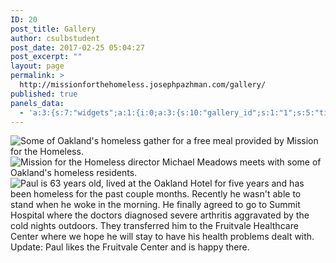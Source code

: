 ```yaml
---
ID: 20
post_title: Gallery
author: csulbstudent
post_date: 2017-02-25 05:04:27
post_excerpt: ""
layout: page
permalink: >
  http://missionforthehomeless.josephpazhman.com/gallery/
published: true
panels_data:
  - 'a:3:{s:7:"widgets";a:1:{i:0;a:3:{s:10:"gallery_id";s:1:"1";s:5:"title";s:0:"";s:11:"panels_info";a:6:{s:5:"class";s:18:"Gallery_Img_Widget";s:4:"grid";i:0;s:4:"cell";i:0;s:2:"id";i:0;s:9:"widget_id";s:36:"a5ce39cf-3d34-4631-9ea0-285a1626a356";s:5:"style";a:2:{s:27:"background_image_attachment";b:0;s:18:"background_display";s:4:"tile";}}}}s:5:"grids";a:1:{i:0;a:2:{s:5:"cells";i:1;s:5:"style";a:0:{}}}s:10:"grid_cells";a:1:{i:0;a:2:{s:4:"grid";i:0;s:6:"weight";i:1;}}}'
---
```

<p><img class="attachment-medium size-medium" title="" src="https://i1.wp.com/missionforthehomeless.josephpazhman.com/wp-content/uploads/2017/03/DonateBanner.jpg?resize=300%2C200" sizes="(max-width: 300px) 100vw, 300px" srcset="https://i1.wp.com/missionforthehomeless.josephpazhman.com/wp-content/uploads/2017/03/DonateBanner.jpg?resize=300%2C200 300w, https://i1.wp.com/missionforthehomeless.josephpazhman.com/wp-content/uploads/2017/03/DonateBanner.jpg?resize=272%2C182 272w, https://i1.wp.com/missionforthehomeless.josephpazhman.com/wp-content/uploads/2017/03/DonateBanner.jpg?w=720 720w" alt="Some of Oakland's homeless gather for a free meal provided by Mission for the Homeless." data-recalc-dims="1"><img class="attachment-medium size-medium" title="" src="https://i0.wp.com/missionforthehomeless.josephpazhman.com/wp-content/uploads/2017/02/ContactBanner.jpg?resize=300%2C196" sizes="(max-width: 300px) 100vw, 300px" srcset="https://i0.wp.com/missionforthehomeless.josephpazhman.com/wp-content/uploads/2017/02/ContactBanner.jpg?resize=300%2C196 300w, https://i0.wp.com/missionforthehomeless.josephpazhman.com/wp-content/uploads/2017/02/ContactBanner.jpg?resize=768%2C502 768w, https://i0.wp.com/missionforthehomeless.josephpazhman.com/wp-content/uploads/2017/02/ContactBanner.jpg?w=1024 1024w" alt="Mission for the Homeless director Michael Meadows meets with some of Oakland's homeless residents." data-recalc-dims="1"><img class="attachment-medium size-medium" title="" src="https://i0.wp.com/missionforthehomeless.josephpazhman.com/wp-content/uploads/2017/02/Paul.jpg?resize=275%2C300" sizes="(max-width: 275px) 100vw, 275px" srcset="https://i0.wp.com/missionforthehomeless.josephpazhman.com/wp-content/uploads/2017/02/Paul.jpg?resize=275%2C300 275w, https://i0.wp.com/missionforthehomeless.josephpazhman.com/wp-content/uploads/2017/02/Paul.jpg?w=720 720w" alt="Paul is 63 years old, lived at the Oakland Hotel for five years and has been homeless for the past couple months. Recently he wasn't able to stand when he woke in the morning. He finally agreed to go to Summit Hospital where the doctors diagnosed severe arthritis aggravated by the cold nights outdoors. They transferred him to the Fruitvale Healthcare Center where we hope he will stay to have his health problems dealt with. Update: Paul likes the Fruitvale Center and is happy there." data-recalc-dims="1"><img class="attachment-medium size-medium" title="" src="https://i2.wp.com/missionforthehomeless.josephpazhman.com/wp-content/uploads/2017/03/group.jpg?resize=300%2C200" sizes="(max-width: 300px) 100vw, 300px" srcset="https://i2.wp.com/missionforthehomeless.josephpazhman.com/wp-content/uploads/2017/03/group.jpg?resize=300%2C200 300w, https://i2.wp.com/missionforthehomeless.josephpazhman.com/wp-content/uploads/2017/03/group.jpg?w=760 760w" alt="" data-recalc-dims="1"><img class="attachment-medium size-medium" title="" src="https://i1.wp.com/missionforthehomeless.josephpazhman.com/wp-content/uploads/2017/03/lady-main.jpg?resize=300%2C200" sizes="(max-width: 300px) 100vw, 300px" srcset="https://i1.wp.com/missionforthehomeless.josephpazhman.com/wp-content/uploads/2017/03/lady-main.jpg?resize=300%2C200 300w, https://i1.wp.com/missionforthehomeless.josephpazhman.com/wp-content/uploads/2017/03/lady-main.jpg?w=586 586w" alt="" data-recalc-dims="1"><img class="attachment-medium size-medium" title="" src="https://i1.wp.com/missionforthehomeless.josephpazhman.com/wp-content/uploads/2017/03/youngboy.jpg?resize=300%2C200" sizes="(max-width: 300px) 100vw, 300px" srcset="https://i1.wp.com/missionforthehomeless.josephpazhman.com/wp-content/uploads/2017/03/youngboy.jpg?resize=300%2C200 300w, https://i1.wp.com/missionforthehomeless.josephpazhman.com/wp-content/uploads/2017/03/youngboy.jpg?w=720 720w" alt="" data-recalc-dims="1"></p>
<section id="huge_it_gallery_container_1" data-image-object-name="gallery_images_obj_1">
</section><style>
#huge_it_gallery_container_1 .paginate {
font-size: 22px !important;
color: #1046B3 !important;
text-align: center;
margin-top: 15px;
}
#huge_it_gallery_container_1 .paginate5  {
border-bottom: none !important;
}
#huge_it_gallery_container_1 .icon-style {
font-size: 18px !important;
color: #1046B3 !important;
}
#huge_it_gallery_container_1 {
position: relative;
display: inline-block;
width: 100%;
}
#huge_it_gallery_container_1 {
position: relative;
display: inline-block;
width: 100%;
}
#huge_it_gallery_content_1 .wagwep-container {
display: none;
}
#huge_it_gallery_content_1 ul.og-grid {
padding: 0;
text-align: center;
}
#huge_it_gallery_content_1 .og-grid > li {
width: 250px;
height: 250px;
margin: 10px 5px 0 5px;
}
#huge_it_gallery_content_1 .og-grid > li > a {
width: 100%;
height: 100%;
overflow: hidden;
box-shadow: none;
max-height: 250px;
border: solid #DEDEDE 0px;
}
#huge_it_gallery_content_1 .og-grid li > a > img {
max-width: none;
max-height: none;
}
#huge_it_gallery_content_1 .og-grid > li > a > figure > span {
padding: 10px 0;
margin: 40px 20px 20px 20px;
color: #FFFFFF;
border-bottom: solid #FFFFFF 1px;
font-size: 16px;
text-align: center;
}
#huge_it_gallery_content_1 .og-grid > li .og-pointer {
border-bottom-color: #222222;
}
#huge_it_gallery_content_1 .og-grid > li > a > figure {
background: rgba(72,72,72,0.7) ;
margin: 0;
}
#huge_it_gallery_content_1 .og-expander {
width: 100%;
background: rgba(34,34,34,1) ;
left: 50%;
transform: translateX(-50%);
}
#huge_it_gallery_content_1 .og-expander .infosep{
display: none;
}
#huge_it_gallery_content_1 .og-expander .elastislide-wrapper {
}
#huge_it_gallery_content_1 .og-expander ul.elastislide-list {
padding: 0;
}
#huge_it_gallery_content_1 .og-expander ul.elastislide-list li > a > img.selected {
border: 2px solid #999999;
}
#huge_it_gallery_content_1 .og-expander ul.elastislide-list li > a {
width: 100%;
height: 100%;
}
#huge_it_gallery_content_1 .og-expander .og-details a.link-button {
font-size: 11px;
color: #9f9f9f;
background-color: #454545;
box-shadow: none;
}
#huge_it_gallery_content_1 .og-expander .og-details a.link-button:hover {
color: #999;
background: -webkit-gradient(
linear, left top, left bottom,
from(#454545),
to(#131313));
}
#huge_it_gallery_content_1 .og-expander .og-expander-inner {
display: inline-block;
width: 100%;
}
#huge_it_gallery_content_1 .og-expander .og-details p {
font-size: 13px;
color: #999;
text-align: left;
margin: 0;
}
#huge_it_gallery_content_1 .og-expander .og-details p ul {
margin-left: 20px;
}
#huge_it_gallery_content_1 .og-expander .og-details p li {
display: list-item;
}
#huge_it_gallery_content_1 .og-expander .og-close {
z-index: 999;
}
#huge_it_gallery_content_1 .og-expander .og-details {
float: right;
height: auto;
}
#huge_it_gallery_content_1 .og-expander .og-details > h3 {
color: #FFFFFF;
font-size: 35px;
}
#huge_it_gallery_content_1 .og-fullimg {
height: 100%;
float: left;
}
#huge_it_gallery_content_1 .og-fullimg img {
margin-bottom: 25px;
width: 100%;
}
#huge_it_gallery_content_1 .og-fullimg iframe {
width: 100%;
border: none;
}
@media (max-width: 767px){
#huge_it_gallery_content_1 .og-fullimg {
height: auto;
}
}
</style>